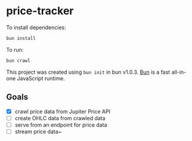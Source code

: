 # price-tracker

To install dependencies:

```bash
bun install
```

To run:

```bash
bun crawl
```

This project was created using `bun init` in bun v1.0.3. [Bun](https://bun.sh) is a fast all-in-one JavaScript runtime.

## Goals
- [x] crawl price data from Jupiter Price API
- [ ] create OHLC data from crawled data
- [ ] serve from an endpoint for price data
- [ ] stream price data~
